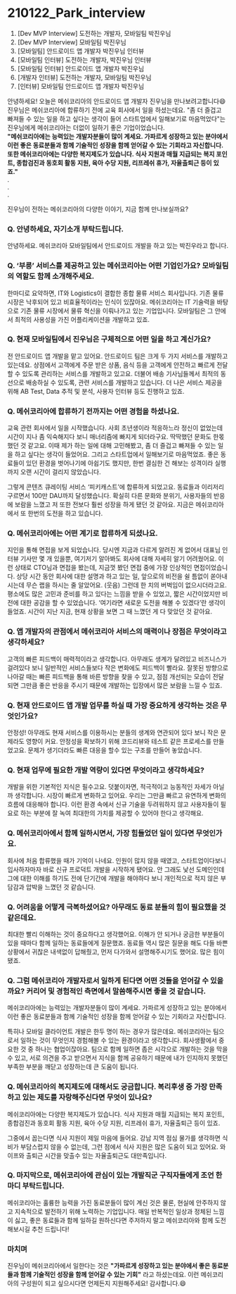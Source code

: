 # 210122_Park_interview
1. [Dev MVP Interview] 도전하는 개발자, 모바일팀 박진우님
2. [Dev MVP Interview] 모바일팀 박진우님
3. [모바일팀] 안드로이드 앱 개발자 박진우님 인터뷰 
4. [모바일팀 인터뷰] 도전하는 개발자, 박진우님 인터뷰
5. [모바일팀 인터뷰] 안드로이드 앱 개발자 박진우님
6. [개발자 인터뷰] 도전하는 개발자, 모바일팀 박진우님
7. [인터뷰] 모바일팀 안드로이드 앱 개발자 박진우님

안녕하세요! 오늘은 메쉬코리아의 안드로이드 앱 개발자 진우님을 만나보려고합니다:smile: 진우님은 메쉬코리아에 합류하기 전에 교육 회사에서 일을 하셨는데요. "좀 더 즐겁고 빠져들 수 있는 일을 하고 싶다는 생각이 들어 스타트업에서 일해보기로 마음먹었다"는 진우님에게 메쉬코리아는 더없이 일하기 좋은 기업이었습니다.      
__"메쉬코리아에는 능력있는 개발자분들이 많이 계세요. 가파르게 성장하고 있는 분야에서 이런 좋은 동료분들과 함께 기술적인 성장을 함께 얻어갈 수 있는 기회라고 자신합니다. 또한 메쉬코리아에는 다양한 복지제도가 있습니다. 식사 지원과 매월 지급되는 복지 포인트, 종합검진과 동호회 활동 지원, 육아 수당 지원, 리프레쉬 휴가, 자율출퇴근 등이 있죠."__      
.     
.      
.       

진우님이 전하는 메쉬코리아의 다양한 이야기, 지금 함께 만나보실까요?


### Q. 안녕하세요, 자기소개 부탁드립니다.     
안녕하세요. 메쉬코리아 모바일팀에서 안드로이드 개발을 하고 있는 박진우라고 합니다.

### Q. ‘부릉’ 서비스를 제공하고 있는 메쉬코리아는 어떤 기업인가요? 모바일팀의 역할도 함께 소개해주세요.
한마디로 요약하면, IT와 Logistics이 결합한 종합 물류 서비스 회사입니다. 기존 물류 시장은 낙후되어 있고 비효율적이라는 인식이 있잖아요. 메쉬코리아는 IT 기술력을 바탕으로 기존 물류 시장에서 물류 혁신을 이뤄나가고 있는 기업입니다. 모바일팀은 그 안에서 최적의 사용성을 가진 어플리케이션을 개발하고 있죠.

### Q. 현재 모바일팀에서 진우님은 구체적으로 어떤 일을 하고 계신가요?
전 안드로이드 앱 개발을 맡고 있어요.
안드로이드 팀은 크게 두 가지 서비스를 개발하고 있는데요. 상점에서 고객에게 주문 받은 상품, 음식 등을 고객에게 안전하고 빠르게 전달할 수 있도록 관리하는 서비스를 개발하고 있고요. 더불어 배송 기사님들께서 최적의 동선으로 배송하실 수 있도록, 관련 서비스를 개발하고 있습니다. 더 나은 서비스 제공을 위해 AB Test, Data 추적 및 분석, 사용자 인터뷰 등도 진행하고 있죠.

### Q. 메쉬코리아에 합류하기 전까지는 어떤 경험을 하셨나요.
교육 관련 회사에서 일을 시작했습니다. 사회 초년생이라 적응하느라 정신이 없었는데 시간이 지나 좀 익숙해지다 보니 매너리즘에 빠지게 되더라구요. 딱딱했던 문화도 한몫 했던 것 같고요.
이때 제가 하는 일에 대해 고민해봤고, 좀 더 즐겁고 빠져들 수 있는 일을 하고 싶다는 생각이 들었어요. 그리고 스타트업에서 일해보기로 마음먹었죠. 좋은 동료들이 있던 환경을 벗어나기에 아쉽기도 했지만, 한번 결심한 건 해보는 성격이라 실행까지 오랜 시간이 걸리지 않았습니다.

그렇게 콘텐츠 큐레이팅 서비스 ‘피키캐스트’에 합류하게 되었고요. 동료들과 이리저리 구르면서 100만 DAU까지 달성했습니다. 확실히 다른 문화와 분위기, 사용자들의 반응에 보람을 느꼈고 저 또한 전보다 훨씬 성장을 하게 됐던 것 같아요. 지금은 메쉬코리아에서 또 한번의 도전을 하고 있습니다.

### Q. 메쉬코리아에는 어떤 계기로 합류하게 되셨나요.
지인을 통해 면접을 보게 되었습니다. 당시엔 지금과 다르게 알려진 게 없어서 대표님 인터뷰 기사만 몇 개 있을뿐, 여기저기 알아봐도 회사에 대해 자세히 알기 어려웠어요.
이런 상태로 CTO님과 면접을 봤는데, 지금껏 봤던 면접 중에 가장 인상적인 면접이었습니다. 상당 시간 동안 회사에 대한 설명과 하고 있는 일, 앞으로의 비전을 쉴 틈없이 쏟아내시는데 무슨 랩을 하시는 줄 알았어요. (웃음)
그런데 한 치의 버벅임이 없으시더라고요. 평소에도 많은 고민과 준비를 하고 있다는 느낌을 받을 수 있었고, 짧은 시간이었지만 비전에 대한 공감을 할 수 있었습니다. ‘여기라면 새로운 도전을 해볼 수 있겠다’란 생각이 들었죠. 시간이 지난 지금, 현재 상황을 보면 그 때 느꼈던 게 다 맞았던 것 같아요.

### Q. 앱 개발자의 관점에서 메쉬코리아 서비스의 매력이나 장점은 무엇이라고 생각하세요?
고객의 빠른 피드백이 매력적이라고 생각합니다. 아무래도 생계가 달려있고 비즈니스가 걸려있다 보니 일반적인 서비스들보다 작은 변화에도 피드백이 빨라요. 잘못된 방향으로 나아갈 때는 빠른 피드백을 통해 바른 방향을 찾을 수 있고, 점점 개선되는 모습이 전달되면 그만큼 좋은 반응을 주시기 때문에 개발하는 입장에서 많은 보람을 느낄 수 있죠.

### Q. 현재 안드로이드 앱 개발 업무를 하실 때 가장 중요하게 생각하는 것은 무엇인가요?
안정성! 아무래도 현재 서비스를 이용하시는 분들의 생계와 연관되어 있다 보니 작은 문제라도 영향이 커요. 안정성을 확보하기 위해 코드리뷰와 테스트 같은 프로세스를 만들었고요. 문제가 생기더라도 빠른 대응을 할수 있는 구조를 만들어 놓았습니다.

### Q. 현재 업무에 필요한 개발 역량이 있다면 무엇이라고 생각하세요?
개발을 위한 기본적인 지식은 필수고요. 덧붙이자면, 적극적이고 능동적인 자세가 아닐까 생각합니다. 시장이 빠르게 변화하고 있어요. 우리는 그만큼 빠르고 유연하게 변화의 흐름에 대응해야 합니다. 이런 환경 속에서 신규 기술을 두려워하지 않고 사용자들이 필요로 하는 부분에 잘 녹여 최대한의 가치를 제공할 수 있어야 한다고 생각해요.

### Q. 메쉬코리아에서 함께 일하시면서, 가장 힘들었던 일이 있다면 무엇인가요.
회사에 처음 합류했을 때가 기억이 나네요. 인원이 많지 않을 때였고, 스타트업이다보니 입사하자마자 바로 신규 프로덕트 개발을 시작하게 됐어요. 안 그래도 낯선 도메인인데 그에 대한 이해를 하기도 전에 단기간에 개발을 해야하다 보니 개인적으로 적지 않은 부담감과 압박을 느꼈던 것 같습니다.

### Q. 어려움을 어떻게 극복하셨어요? 아무래도 동료 분들의 힘이 필요했을 것 같은데요.
최대한 빨리 이해하는 것이 중요하다고 생각했어요. 이해가 안 되거나 궁금한 부분들이 있을 때마다 함께 일하는 동료들에게 질문했죠. 동료들 역시 많은 질문을 해도 다들 바쁜 상황에서 귀찮은 내색없이 답해줬고, 먼저 다가와서 설명해주시기도 했어요. 많은 힘이 됐죠.

### Q. 그럼 메쉬코리아 개발자로서 일하게 된다면 어떤 것들을 얻어갈 수 있을까요? 커리어 및 경험적인 측면에서 말씀해주시면 좋을 것 같습니다.
메쉬코리아에는 능력있는 개발자분들이 많이 계세요. 가파르게 성장하고 있는 분야에서 이런 좋은 동료분들과 함께 기술적인 성장을 함께 얻어갈 수 있는 기회라고 자신합니다.

특히나 모바일 클라이언트 개발은 한두 명이 하는 경우가 많은데요. 메쉬코리아는 팀으로서 일하는 것이 무엇인지 경험해볼 수 있는 환경이라고 생각합니다. 회사생활에서 중요한 것 중 하나는 협업이잖아요. 팀으로 함께 일하면 좁은 시각으로 개발하는 것을 막을 수 있고, 서로 의견을 주고 받으면서 지식을 함께 공유하기 때문에 내가 인지하지 못했던 부족한 부분을 깨닫고 성장하는데 큰 도움이 됩니다.

### Q. 메쉬코리아의 복지제도에 대해서도 궁금합니다. 복리후생 중 가장 만족하고 있는 제도를 자랑해주신다면 무엇이 있나요?
메쉬코리아에는 다양한 복지제도가 있습니다. 식사 지원과 매월 지급되는 복지 포인트, 종합검진과 동호회 활동 지원, 육아 수당 지원, 리프레쉬 휴가, 자율출퇴근 등이 있죠.

그중에서 꼽는다면 식사 지원이 제일 마음에 들어요. 강남 지역 점심 물가를 생각하면 식비가 부담스럽지 않을 수 없는데, 그런 점에서 식사 지원은 많은 도움이 되고 있어요. 와이프와 출퇴근 시간을 맞출수 있는 자율출퇴근도 대만족입니다.

### Q. 마지막으로, 메쉬코리아에 관심이 있는 개발직군 구직자들에게 조언 한마디 부탁드립니다.
메쉬코리아는 훌륭한 능력을 가진 동료분들이 많이 계신 것은 물론, 현실에 안주하지 않고 지속적으로 발전하기 위해 노력하는 기업입니다. 매일 반복적인 일상과 정체된 느낌이 싫고, 좋은 동료들과 함께 일하길 원하신다면 주저하지 말고 메쉬코리아와 함께 도전해보시길 추천 드립니다!

### 마치며
진우님이 메쉬코리아에서 일한다는 것은 **"가파르게 성장하고 있는 분야에서 좋은 동료분들과 함께 기술적인 성장을 함께 얻어갈 수 있는 기회"** 라고 하셨는데요. 이런 메쉬코리아의 구성원이 되고 싶으시다면 언제든지 지원해주세요! 감사합니다.😄
